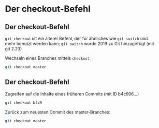 # Der checkout-Befehl

## Der checkout-Befehl

`git checkout` ist ein älterer Befehl, der für ähnliches wie `git switch` und mehr benutzt werden kann; `git switch` wurde 2019 zu Git hinzugefügt (mit git 2.23)

Wechseln eines Branches mittels `checkout`:

```bash
git checkout master
```

## Der checkout-Befehl

Zugreifen auf die Inhalte eines früheren Commits (mit ID b4c906...)

```bash
git checkout b4c9
```

Zurück zum neuesten Commit des master-Branches:

```bash
git checkout master
```

